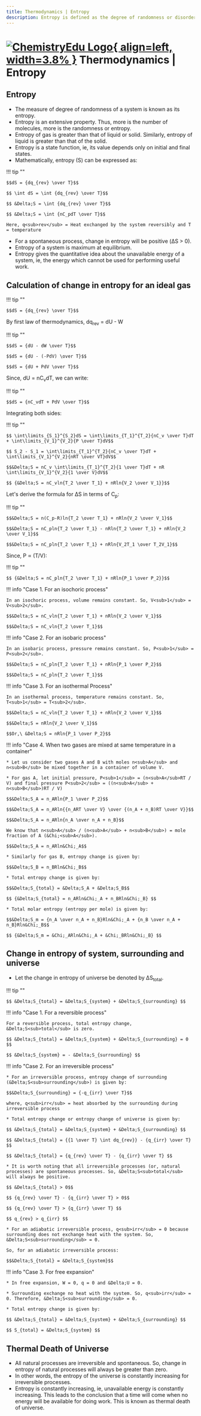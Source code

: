 ```yaml
---
title: Thermodynamics | Entropy
description: Entropy is defined as the degree of randomness or disorderness of a system. Entropy is an extensive property and a state function.
---
```


# [![ChemistryEdu Logo](../../images/favicon.svg){ align=left, width=3.8% }](../../index.md)  Thermodynamics | Entropy

## Entropy

* The measure of degree of randomness of a system is known as its entropy.
* Entropy is an extensive property. Thus, more is the number of molecules, more is the randomness or entropy.
* Entropy of gas is greater than that of liquid or solid. Similarly, entropy of liquid is greater than that of the solid.
* Entropy is a state function, ie, its value depends only on initial and final states.
* Mathematically, entropy (S) can be expressed as:

!!! tip ""

    $$dS = {dq_{rev} \over T}$$

    $$ \int dS = \int {dq_{rev} \over T}$$

    $$ &Delta;S = \int {dq_{rev} \over T}$$

    $$ &Delta;S = \int {nC_pdT \over T}$$

    Here, q<sub>rev</sub> = Heat exchanged by the system reversibly and T = temperature

* For a spontaneous process, change in entropy will be positive (&Delta;S > 0).
* Entropy of a system is maximum at equilibrium.
* Entropy gives the quantitative idea about the unavailable energy of a system, ie, the energy which cannot be used for performing useful work.

## Calculation of change in entropy for an ideal gas

!!! tip ""

    $$dS = {dq_{rev} \over T}$$

By first law of thermodynamics, dq<sub>rev</sub> = dU - W

!!! tip ""

    $$dS = {dU - dW \over T}$$

    $$dS = {dU - (-PdV) \over T}$$

    $$dS = {dU + PdV \over T}$$

Since, dU = nC<sub>v</sub>dT, we can write:

!!! tip ""

    $$dS = {nC_vdT + PdV \over T}$$

Integrating both sides:

!!! tip ""

    $$ \int\limits_{S_1}^{S_2}dS = \int\limits_{T_1}^{T_2}{nC_v \over T}dT + \int\limits_{V_1}^{V_2}{P \over T}dV$$

    $$ S_2 - S_1 = \int\limits_{T_1}^{T_2}{nC_v \over T}dT + \int\limits_{V_1}^{V_2}{nRT \over VT}dV$$

    $$&Delta;S = nC_v \int\limits_{T_1}^{T_2}{1 \over T}dT + nR \int\limits_{V_1}^{V_2}{1 \over V}dV$$

    $$ {&Delta;S = nC_vln{T_2 \over T_1} + nRln{V_2 \over V_1}}$$

Let's derive the formula for &Delta;S in terms of C<sub>p</sub>:

!!! tip ""

    $$&Delta;S = n(C_p-R)ln{T_2 \over T_1} + nRln{V_2 \over V_1}$$

    $$&Delta;S = nC_pln{T_2 \over T_1} - nRln{T_2 \over T_1} + nRln{V_2 \over V_1}$$

    $$&Delta;S = nC_pln{T_2 \over T_1} + nRln{V_2T_1 \over T_2V_1}$$

Since, P &Proportional; (T/V):

!!! tip ""

    $$ {&Delta;S = nC_pln{T_2 \over T_1} + nRln{P_1 \over P_2}}$$

!!! info "Case 1. For an isochoric process"

    In an isochoric process, volume remains constant. So, V<sub>1</sub> = V<sub>2</sub>.

    $$&Delta;S = nC_vln{T_2 \over T_1} + nRln{V_2 \over V_1}$$

    $$&Delta;S = nC_vln{T_2 \over T_1}$$

!!! info "Case 2. For an isobaric process"

    In an isobaric process, pressure remains constant. So, P<sub>1</sub> = P<sub>2</sub>.

    $$&Delta;S = nC_pln{T_2 \over T_1} + nRln{P_1 \over P_2}$$

    $$&Delta;S = nC_pln{T_2 \over T_1}$$

!!! info "Case 3. For an isothermal Process"

    In an isothermal process, temperature remains constant. So, T<sub>1</sub> = T<sub>2</sub>.

    $$&Delta;S = nC_vln{T_2 \over T_1} + nRln{V_2 \over V_1}$$

    $$&Delta;S = nRln{V_2 \over V_1}$$

    $$Or,\ &Delta;S = nRln{P_1 \over P_2}$$

!!! info "Case 4. When two gases are mixed at same temperature in a container"

    * Let us consider two gases A and B with moles n<sub>A</sub> and n<sub>B</sub> be mixed together in a container of volume V.

    * For gas A, let initial pressure, P<sub>1</sub> = (n<sub>A</sub>RT / V) and final pressure P<sub>2</sub> = ((n<sub>A</sub> + n<sub>B</sub>)RT / V)

    $$&Delta;S_A = n_ARln{P_1 \over P_2}$$

    $$&Delta;S_A = n_ARln{{n_ART \over V} \over {(n_A + n_B)RT \over V}}$$

    $$&Delta;S_A = n_ARln{n_A \over n_A + n_B}$$

    We know that n<sub>A</sub> / (n<sub>A</sub> + n<sub>B</sub>) = mole fraction of A (&Chi;<sub>A</sub>).

    $$&Delta;S_A = n_ARln&Chi;_A$$

    * Similarly for gas B, entropy change is given by:

    $$&Delta;S_B = n_BRln&Chi;_B$$

    * Total entropy change is given by:

    $$&Delta;S_{total} = &Delta;S_A + &Delta;S_B$$

    $$ {&Delta;S_{total} = n_ARln&Chi;_A + n_BRln&Chi;_B} $$

    * Total molar entropy (entropy per mole) is given by:

    $$&Delta;S_m = {n_A \over n_A + n_B}Rln&Chi;_A + {n_B \over n_A + n_B}Rln&Chi;_B$$

    $$ {&Delta;S_m = &Chi;_ARln&Chi;_A + &Chi;_BRln&Chi;_B} $$

## Change in entropy of system, surrounding and universe

* Let the change in entropy of universe be denoted by &Delta;S<sub>total</sub>.

!!! tip ""

    $$ &Delta;S_{total} = &Delta;S_{system} + &Delta;S_{surrounding} $$

!!! info "Case 1. For a reversible process"

    For a reversible process, total entropy change, &Delta;S<sub>total</sub> is zero.

    $$ &Delta;S_{total} = &Delta;S_{system} + &Delta;S_{surrounding} = 0 $$

    $$ &Delta;S_{system} = - &Delta;S_{surrounding} $$

!!! info "Case 2. For an irreversible process"

    * For an irreversible process, entropy change of surrounding (&Delta;S<sub>surrounding</sub>) is given by:

    $$&Delta;S_{surrounding} = {-q_{irr} \over T}$$

    where, q<sub>irr</sub> = heat absorbed by the surrounding during irreversible process

    * Total entropy change or entropy change of universe is given by:

    $$ &Delta;S_{total} = &Delta;S_{system} + &Delta;S_{surrounding} $$

    $$ &Delta;S_{total} = {{1 \over T} \int dq_{rev}} - {q_{irr} \over T} $$

    $$ &Delta;S_{total} = {q_{rev} \over T} - {q_{irr} \over T} $$

    * It is worth noting that all irreversible processes (or, natural processes) are spontaneous processes. So, &Delta;S<sub>total</sub> will always be positive.

    $$ &Delta;S_{total} > 0$$

    $$ {q_{rev} \over T} - {q_{irr} \over T} > 0$$

    $$ {q_{rev} \over T} > {q_{irr} \over T} $$

    $$ q_{rev} > q_{irr} $$

    * For an adiabatic irreversible process, q<sub>irr</sub> = 0 because surrounding does not exchange heat with the system. So, &Delta;S<sub>surrounding</sub> = 0.

    So, for an adiabatic irreversible process:

    $$&Delta;S_{total} = &Delta;S_{system}$$

!!! info "Case 3. For free expansion"

    * In free expansion, W = 0, q = 0 and &Delta;U = 0.

    * Surrounding exchange no heat with the system. So, q<sub>irr</sub> = 0. Therefore, &Delta;S<sub>surrounding</sub> = 0.

    * Total entropy change is given by:

    $$ &Delta;S_{total} = &Delta;S_{system} + &Delta;S_{surrounding} $$

    $$ S_{total} = &Delta;S_{system} $$

## Thermal Death of Universe

* All natural processes are irreversible and spontaneous. So, change in entropy of natural processes will always be greater than zero.
* In other words, the entropy of the universe is constantly increasing for irreversible processes.
* Entropy is constantly increasing, ie, unavailable energy is constantly increasing. This leads to the conclusion that a time will come when no energy will be available for doing work. This is known as thermal death of universe.
